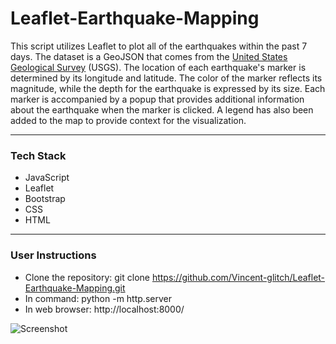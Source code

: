 # Leaflet-Earthquake-Mapping

This script utilizes Leaflet to plot all of the earthquakes within the past 7 days. The dataset is a GeoJSON that comes from the [United States Geological Survey](http://earthquake.usgs.gov/earthquakes/feed/v1.0/geojson.php) (USGS). The location of each earthquake's marker is determined by its longitude and latitude. The color of the marker reflects its magnitude, while the depth for the earthquake is expressed by its size.  Each marker is accompanied by a popup that provides additional information about the earthquake when the marker is clicked. A legend has also been added to the map to provide context for the visualization.

- - -

### Tech Stack
* JavaScript
* Leaflet
* Bootstrap
* CSS
* HTML

- - -

### User Instructions
* Clone the repository: git clone https://github.com/Vincent-glitch/Leaflet-Earthquake-Mapping.git
*  In command: python -m http.server 
*  In web browser: http://localhost:8000/

![Screenshot](Resources/earthquake-gif.gif)